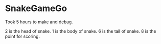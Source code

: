 # SnakeGameGo
Took 5 hours to make and debug.

2 is the head of snake.
1 is the body of snake.
6 is the tail of snake.
8 is the point for scoring.
